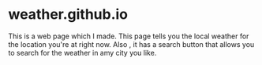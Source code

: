 # weather.github.io

This is a web page which I made. This page tells you the local weather for the location you're at right now.
Also , it has a search button that allows you to search for the weather in amy city you like.
